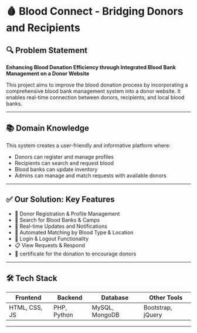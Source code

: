 # 🩸 Blood Connect - Bridging Donors and Recipients

## 🔍 Problem Statement

**Enhancing Blood Donation Efficiency through Integrated Blood Bank Management on a Donor Website**

This project aims to improve the blood donation process by incorporating a comprehensive blood bank management system into a donor website. It enables real-time connection between donors, recipients, and local blood banks.

---

## 📚 Domain Knowledge

This system creates a user-friendly and informative platform where:
- Donors can register and manage profiles
- Recipients can search and request blood
- Blood banks can update inventory
- Admins can manage and match requests with available donors

---


## ✅ Our Solution: Key Features

- 👥 Donor Registration & Profile Management
- 🏥 Search for Blood Banks & Camps
- 🔄 Real-time Updates and Notifications
- 🧬 Automated Matching by Blood Type & Location
- 🔐 Login & Logout Functionality
- 📋 View Requests & Respond
- 🥇 certificate for the donation to encourage donors
---

## 🛠️ Tech Stack

| Frontend       | Backend     | Database     | Other Tools         |
|----------------|-------------|--------------|----------------------|
| HTML, CSS, JS  | PHP, Python | MySQL, MongoDB | Bootstrap, jQuery |

---
